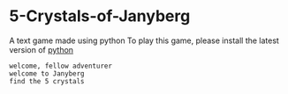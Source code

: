# 5-Crystals-of-Janyberg
A text game made using python
To play this game, please install the latest version of <a href="https://www.python.org/downloads/">python</a>

```
welcome, fellow adventurer
welcome to Janyberg
find the 5 crystals
```
